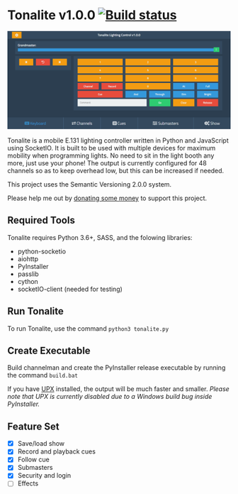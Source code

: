 # Tonalite v1.0.0 [![Build status](https://ci.appveyor.com/api/projects/status/hsbnkhd9bt0u9631?svg=true)](https://ci.appveyor.com/project/johnroper100/tonalite)

![Tonalite Keyboard Interface](docs/images/keyboard.png)

Tonalite is a mobile E.131 lighting controller written in Python and JavaScript using SocketIO. It is built to be used with multiple devices for maximum mobility when programming lights. No need to sit in the light booth any more, just use your phone! The output is currently configured for 48 channels so as to keep overhead low, but this can be increased if needed.

This project uses the Semantic Versioning 2.0.0 system.

Please help me out by [donating some money](https://www.paypal.me/johnroper) to support this project.

## Required Tools

Tonalite requires Python 3.6+, SASS, and the folowing libraries:

- python-socketio
- aiohttp
- PyInstaller
- passlib
- cython
- socketIO-client (needed for testing)

## Run Tonalite

To run Tonalite, use the command `python3 tonalite.py`

## Create Executable

Build channelman and create the PyInstaller release executable by running the command `build.bat`

If you have [UPX](https://upx.github.io/) installed, the output will be much faster and smaller. *Please note that UPX is currently disabled due to a Windows build bug inside PyInstaller.*

## Feature Set

- [x] Save/load show
- [x] Record and playback cues
- [x] Follow cue
- [x] Submasters
- [x] Security and login
- [ ] Effects